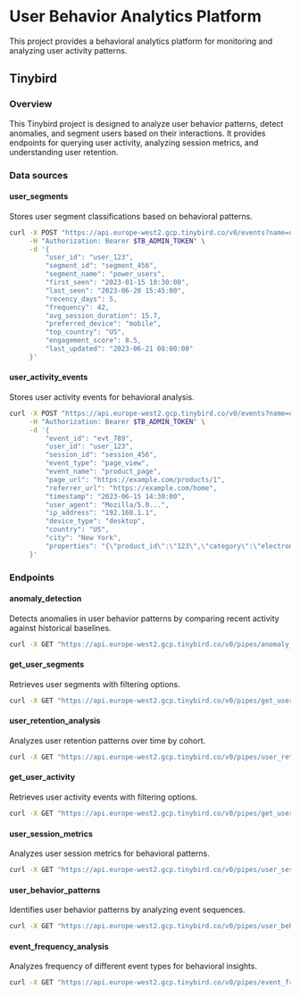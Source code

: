 
# User Behavior Analytics Platform

This project provides a behavioral analytics platform for monitoring and analyzing user activity patterns.

## Tinybird

### Overview
This Tinybird project is designed to analyze user behavior patterns, detect anomalies, and segment users based on their interactions. It provides endpoints for querying user activity, analyzing session metrics, and understanding user retention.

### Data sources

#### user_segments
Stores user segment classifications based on behavioral patterns.

```bash
curl -X POST "https://api.europe-west2.gcp.tinybird.co/v0/events?name=user_segments" \
     -H "Authorization: Bearer $TB_ADMIN_TOKEN" \
     -d '{
         "user_id": "user_123",
         "segment_id": "segment_456",
         "segment_name": "power_users",
         "first_seen": "2023-01-15 10:30:00",
         "last_seen": "2023-06-20 15:45:00",
         "recency_days": 5,
         "frequency": 42,
         "avg_session_duration": 15.7,
         "preferred_device": "mobile",
         "top_country": "US",
         "engagement_score": 8.5,
         "last_updated": "2023-06-21 08:00:00"
     }'
```

#### user_activity_events
Stores user activity events for behavioral analysis.

```bash
curl -X POST "https://api.europe-west2.gcp.tinybird.co/v0/events?name=user_activity_events" \
     -H "Authorization: Bearer $TB_ADMIN_TOKEN" \
     -d '{
         "event_id": "evt_789",
         "user_id": "user_123",
         "session_id": "session_456",
         "event_type": "page_view",
         "event_name": "product_page",
         "page_url": "https://example.com/products/1",
         "referrer_url": "https://example.com/home",
         "timestamp": "2023-06-15 14:30:00",
         "user_agent": "Mozilla/5.0...",
         "ip_address": "192.168.1.1",
         "device_type": "desktop",
         "country": "US",
         "city": "New York",
         "properties": "{\"product_id\":\"123\",\"category\":\"electronics\"}"
     }'
```

### Endpoints

#### anomaly_detection
Detects anomalies in user behavior patterns by comparing recent activity against historical baselines.

```bash
curl -X GET "https://api.europe-west2.gcp.tinybird.co/v0/pipes/anomaly_detection.json?token=$TB_ADMIN_TOKEN&recent_days=3&z_score_threshold=2.5&limit=50"
```

#### get_user_segments
Retrieves user segments with filtering options.

```bash
curl -X GET "https://api.europe-west2.gcp.tinybird.co/v0/pipes/get_user_segments.json?token=$TB_ADMIN_TOKEN&user_id=user_123&min_engagement=5.0&limit=50"
```

#### user_retention_analysis
Analyzes user retention patterns over time by cohort.

```bash
curl -X GET "https://api.europe-west2.gcp.tinybird.co/v0/pipes/user_retention_analysis.json?token=$TB_ADMIN_TOKEN&start_date=2023-01-01%2000:00:00&end_date=2023-12-31%2023:59:59&max_weeks=8"
```

#### get_user_activity
Retrieves user activity events with filtering options.

```bash
curl -X GET "https://api.europe-west2.gcp.tinybird.co/v0/pipes/get_user_activity.json?token=$TB_ADMIN_TOKEN&user_id=user_123&event_type=page_view&start_date=2023-01-01%2000:00:00&end_date=2023-12-31%2023:59:59&country=US&limit=100"
```

#### user_session_metrics
Analyzes user session metrics for behavioral patterns.

```bash
curl -X GET "https://api.europe-west2.gcp.tinybird.co/v0/pipes/user_session_metrics.json?token=$TB_ADMIN_TOKEN&user_id=user_123&start_date=2023-01-01%2000:00:00&end_date=2023-12-31%2023:59:59&limit=50"
```

#### user_behavior_patterns
Identifies user behavior patterns by analyzing event sequences.

```bash
curl -X GET "https://api.europe-west2.gcp.tinybird.co/v0/pipes/user_behavior_patterns.json?token=$TB_ADMIN_TOKEN&start_date=2023-01-01%2000:00:00&end_date=2023-12-31%2023:59:59&country=US&limit=50"
```

#### event_frequency_analysis
Analyzes frequency of different event types for behavioral insights.

```bash
curl -X GET "https://api.europe-west2.gcp.tinybird.co/v0/pipes/event_frequency_analysis.json?token=$TB_ADMIN_TOKEN&start_date=2023-01-01%2000:00:00&end_date=2023-12-31%2023:59:59&country=US&limit=50"
```
